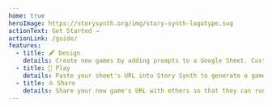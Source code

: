 ```yaml
---
home: true
heroImage: https://storysynth.org/img/story-synth-logotype.svg
actionText: Get Started →
actionLink: /guide/
features:
  - title: 🖋 Design
    details: Create new games by adding prompts to a Google Sheet. Customize the visuals to best suit your game.
  - title: 🏓 Play
    details: Paste your sheet's URL into Story Synth to generate a game from the prompts in the sheet.
  - title: ⛵️ Share
    details: Share your new game's URL with others so that they can run their own sessions.
---
```

